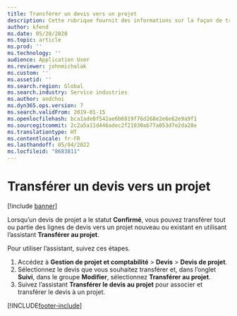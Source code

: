 ```yaml
---
title: Transférer un devis vers un projet
description: Cette rubrique fournit des informations sur la façon de transférer un devis vers un projet nouveau ou existant.
author: kfend
ms.date: 05/28/2020
ms.topic: article
ms.prod: ''
ms.technology: ''
audience: Application User
ms.reviewer: johnmichalak
ms.custom: ''
ms.assetid: ''
ms.search.region: Global
ms.search.industry: Service industries
ms.author: andchoi
ms.dyn365.ops.version: 7
ms.search.validFrom: 2019-01-15
ms.openlocfilehash: bca1ade0f542ae6b6819f76d268e2e6e62e9a9f1
ms.sourcegitcommit: 2c2a5a11d446adec2f21030ab77a053d7e2da28e
ms.translationtype: HT
ms.contentlocale: fr-FR
ms.lasthandoff: 05/04/2022
ms.locfileid: "8683811"
---
```

# <a name="transfer-a-quotation-to-a-project"></a>Transférer un devis vers un projet

[!include [banner](../includes/banner.md)]

Lorsqu’un devis de projet a le statut **Confirmé**, vous pouvez transférer tout ou partie des lignes de devis vers un projet nouveau ou existant en utilisant l’assistant **Transférer au projet**. 

Pour utiliser l’assistant, suivez ces étapes.

1. Accédez à **Gestion de projet et comptabilité** > **Devis** > **Devis de projet**.
2. Sélectionnez le devis que vous souhaitez transférer et, dans l’onglet **Suivi**, dans le groupe **Modifier**, sélectionnez **Transférer au projet**.
3. Suivez l’assistant **Transférer le devis au projet** pour associer et transférer le devis à un projet.


[!INCLUDE[footer-include](../includes/footer-banner.md)]
